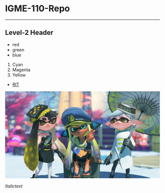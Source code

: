 # IGME-110-Repo
---

## Level-2 Header

- red
- green
- blue

1. Cyan
2. Magenta
3. Yellow

- [RIT](https://www.rit.edu/)

![Splat_3](md-image/8PVRR6mB2iDvQLYsA3Y9jN-1200-80.jpg)
  
*Italictext*
